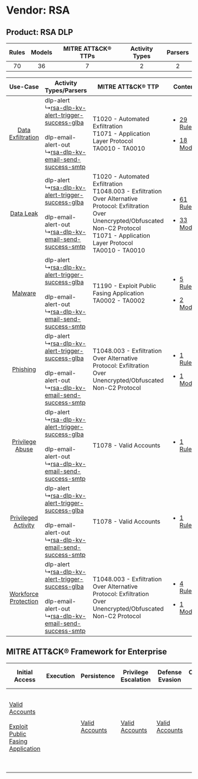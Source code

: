 Vendor: RSA
===========
Product: RSA DLP
----------------
| Rules | Models | MITRE ATT&CK® TTPs | Activity Types | Parsers |
|:-----:|:------:|:------------------:|:--------------:|:-------:|
|  70   |   36   |         7          |       2        |    2    |

|    Use-Case    | Activity Types/Parsers    | MITRE ATT&CK® TTP    | Content    |
|:----:| ---- | ---- | ---- |
|    [Data Exfiltration](../../../UseCases/uc_data_exfiltration.md)    |  dlp-alert<br> ↳[rsa-dlp-kv-alert-trigger-success-glba](Ps/pC_rsadlpkvalerttriggersuccessglba.md)<br><br> dlp-email-alert-out<br> ↳[rsa-dlp-kv-email-send-success-smtp](Ps/pC_rsadlpkvemailsendsuccesssmtp.md)<br> | T1020 - Automated Exfiltration<br>T1071 - Application Layer Protocol<br>TA0010 - TA0010<br>    | [<ul><li>29 Rules</li></ul><ul><li>18 Models</li></ul>](RM/r_m_rsa_rsa_dlp_Data_Exfiltration.md)  |
|    [Data Leak](../../../UseCases/uc_data_leak.md)    |  dlp-alert<br> ↳[rsa-dlp-kv-alert-trigger-success-glba](Ps/pC_rsadlpkvalerttriggersuccessglba.md)<br><br> dlp-email-alert-out<br> ↳[rsa-dlp-kv-email-send-success-smtp](Ps/pC_rsadlpkvemailsendsuccesssmtp.md)<br> | T1020 - Automated Exfiltration<br>T1048.003 - Exfiltration Over Alternative Protocol: Exfiltration Over Unencrypted/Obfuscated Non-C2 Protocol<br>T1071 - Application Layer Protocol<br>TA0010 - TA0010<br> | [<ul><li>61 Rules</li></ul><ul><li>33 Models</li></ul>](RM/r_m_rsa_rsa_dlp_Data_Leak.md)          |
|    [Malware](../../../UseCases/uc_malware.md)    |  dlp-alert<br> ↳[rsa-dlp-kv-alert-trigger-success-glba](Ps/pC_rsadlpkvalerttriggersuccessglba.md)<br><br> dlp-email-alert-out<br> ↳[rsa-dlp-kv-email-send-success-smtp](Ps/pC_rsadlpkvemailsendsuccesssmtp.md)<br> | T1190 - Exploit Public Fasing Application<br>TA0002 - TA0002<br>    | [<ul><li>5 Rules</li></ul><ul><li>2 Models</li></ul>](RM/r_m_rsa_rsa_dlp_Malware.md)    |
|    [Phishing](../../../UseCases/uc_phishing.md)    |  dlp-alert<br> ↳[rsa-dlp-kv-alert-trigger-success-glba](Ps/pC_rsadlpkvalerttriggersuccessglba.md)<br><br> dlp-email-alert-out<br> ↳[rsa-dlp-kv-email-send-success-smtp](Ps/pC_rsadlpkvemailsendsuccesssmtp.md)<br> | T1048.003 - Exfiltration Over Alternative Protocol: Exfiltration Over Unencrypted/Obfuscated Non-C2 Protocol<br>    | [<ul><li>1 Rules</li></ul><ul><li>1 Models</li></ul>](RM/r_m_rsa_rsa_dlp_Phishing.md)    |
|      [Privilege Abuse](../../../UseCases/uc_privilege_abuse.md)      |  dlp-alert<br> ↳[rsa-dlp-kv-alert-trigger-success-glba](Ps/pC_rsadlpkvalerttriggersuccessglba.md)<br><br> dlp-email-alert-out<br> ↳[rsa-dlp-kv-email-send-success-smtp](Ps/pC_rsadlpkvemailsendsuccesssmtp.md)<br> | T1078 - Valid Accounts<br>    | [<ul><li>1 Rules</li></ul>](RM/r_m_rsa_rsa_dlp_Privilege_Abuse.md)    |
|  [Privileged Activity](../../../UseCases/uc_privileged_activity.md)  |  dlp-alert<br> ↳[rsa-dlp-kv-alert-trigger-success-glba](Ps/pC_rsadlpkvalerttriggersuccessglba.md)<br><br> dlp-email-alert-out<br> ↳[rsa-dlp-kv-email-send-success-smtp](Ps/pC_rsadlpkvemailsendsuccesssmtp.md)<br> | T1078 - Valid Accounts<br>    | [<ul><li>1 Rules</li></ul>](RM/r_m_rsa_rsa_dlp_Privileged_Activity.md)    |
| [Workforce Protection](../../../UseCases/uc_workforce_protection.md) |  dlp-alert<br> ↳[rsa-dlp-kv-alert-trigger-success-glba](Ps/pC_rsadlpkvalerttriggersuccessglba.md)<br><br> dlp-email-alert-out<br> ↳[rsa-dlp-kv-email-send-success-smtp](Ps/pC_rsadlpkvemailsendsuccesssmtp.md)<br> | T1048.003 - Exfiltration Over Alternative Protocol: Exfiltration Over Unencrypted/Obfuscated Non-C2 Protocol<br>    | [<ul><li>4 Rules</li></ul><ul><li>1 Models</li></ul>](RM/r_m_rsa_rsa_dlp_Workforce_Protection.md) |

MITRE ATT&CK® Framework for Enterprise
--------------------------------------
| Initial Access                                                                                                                                            | Execution | Persistence                                                         | Privilege Escalation                                                | Defense Evasion                                                     | Credential Access | Discovery | Lateral Movement | Collection | Command and Control                                                             | Exfiltration                                                                                                                                                                                                                                                                                                                    | Impact |
| --------------------------------------------------------------------------------------------------------------------------------------------------------- | --------- | ------------------------------------------------------------------- | ------------------------------------------------------------------- | ------------------------------------------------------------------- | ----------------- | --------- | ---------------- | ---------- | ------------------------------------------------------------------------------- | ------------------------------------------------------------------------------------------------------------------------------------------------------------------------------------------------------------------------------------------------------------------------------------------------------------------------------- | ------ |
| [Valid Accounts](https://attack.mitre.org/techniques/T1078)<br><br>[Exploit Public Fasing Application](https://attack.mitre.org/techniques/T1190)<br><br> |           | [Valid Accounts](https://attack.mitre.org/techniques/T1078)<br><br> | [Valid Accounts](https://attack.mitre.org/techniques/T1078)<br><br> | [Valid Accounts](https://attack.mitre.org/techniques/T1078)<br><br> |                   |           |                  |            | [Application Layer Protocol](https://attack.mitre.org/techniques/T1071)<br><br> | [Exfiltration Over Alternative Protocol](https://attack.mitre.org/techniques/T1048)<br><br>[Exfiltration Over Alternative Protocol: Exfiltration Over Unencrypted/Obfuscated Non-C2 Protocol](https://attack.mitre.org/techniques/T1048/003)<br><br>[Automated Exfiltration](https://attack.mitre.org/techniques/T1020)<br><br> |        |